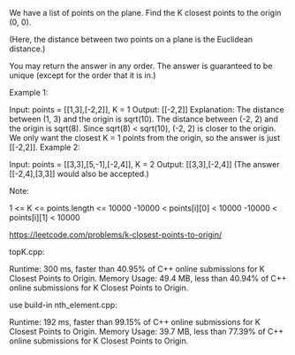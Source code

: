 We have a list of points on the plane.  Find the K closest points to the origin (0, 0).

(Here, the distance between two points on a plane is the Euclidean distance.)

You may return the answer in any order.  The answer is guaranteed to be unique (except for the order that it is in.)

 

Example 1:

Input: points = [[1,3],[-2,2]], K = 1
Output: [[-2,2]]
Explanation: 
The distance between (1, 3) and the origin is sqrt(10).
The distance between (-2, 2) and the origin is sqrt(8).
Since sqrt(8) < sqrt(10), (-2, 2) is closer to the origin.
We only want the closest K = 1 points from the origin, so the answer is just [[-2,2]].
Example 2:

Input: points = [[3,3],[5,-1],[-2,4]], K = 2
Output: [[3,3],[-2,4]]
(The answer [[-2,4],[3,3]] would also be accepted.)
 

Note:

1 <= K <= points.length <= 10000
-10000 < points[i][0] < 10000
-10000 < points[i][1] < 10000

https://leetcode.com/problems/k-closest-points-to-origin/

topK.cpp:

Runtime: 300 ms, faster than 40.95% of C++ online submissions for K Closest Points to Origin.
Memory Usage: 49.4 MB, less than 40.94% of C++ online submissions for K Closest Points to Origin.

use build-in nth_element.cpp:

Runtime: 192 ms, faster than 99.15% of C++ online submissions for K Closest Points to Origin.
Memory Usage: 39.7 MB, less than 77.39% of C++ online submissions for K Closest Points to Origin.

